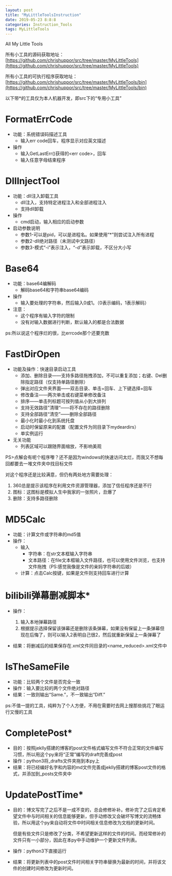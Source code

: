 ```yaml
---
layout: post
title: "MyLittleToolsInstruction"
date: 2019-05-23 8:8:8
categories: Instruction_Tools
tags: MyLittleTools
---
```

All My Little Tools

所有小工具的源码获取地址： [https://github.com/chrishuppor/src/tree/master/MyLittleTools](https://github.com/chrishuppor/src/tree/master/MyLittleTools)

所有小工具的可执行程序获取地址：[https://github.com/chrishuppor/src/tree/master/MyLittleTools/bin](https://github.com/chrishuppor/src/tree/master/MyLittleTools/bin)

以下带*的工具仅为本人机器开发，即src下的“专用小工具”

# FormatErrCode

* 功能：系统错误码描述工具
  * 输入err code回车，程序显示对应英文描述
* 操作
  * 输入GetLastErr()获得的&lt;err code>，回车
  * 输入任意字母结束程序


# DllInjectTool

* 功能：dll注入卸载工具
  * dll注入，支持特定进程注入和全部进程注入
  * 支持dll卸载
* 操作
  * cmd启动，输入相应的启动参数
* 启动参数说明
  * 参数1-可以是pid，可以是进程名。如果使用“*”则尝试注入所有进程
  * 参数2-dll绝对路径（未测试中文路径）
  * 参数3-模式“-i”表示注入，“-d”表示卸载，不区分大小写

# Base64

* 功能：base64编解码
  * 解码base64和字符串base64编码
* 操作
  * 输入要处理的字符串，然后输入0或1。（0表示编码，1表示解码）
* 注意：
  * 这个程序有输入字符的限制
  * 没有对输入数据进行判断，默认输入的都是合法数据

ps:所以说这个程序烂的很，比errcode那个还要充数

# FastDirOpen

* 功能及操作：快速目录启动工具
  * 添加、删除目录——支持多路径拖拽添加，不可以重复添加；右键、Del删除指定路径（仅支持单路径删除）
  * 弹出对应文件夹界面——双击目录、单击+回车、上下键选择+回车
  * 修改备注——两次单击或右键菜单修改备注
  * 排序——单击列标题可按列值从小到大排列
  * 支持无效路径”清理“——将不存在的路径删除
  * 支持全部路径“清空”——删除全部路径
  * 最小化时最小化到系统托盘
  * 启动时保留原来的配置（配置文件为同目录下mydeardirs）
  * 单实例运行
* 无关功能
  * 列表区域可以跟随界面缩放，不影响美观

PS>点解会有呢个程序嚟？还不是因为windows的快速访问太烂，而我又不想每回都要去一堆文件夹中找目标文件

对这个程序还是比较满意，但仍有两处地方需要处理：

1. 360总是提示该程序在利用文件资源管理器，添加了信任程序还是不行
2. 图标：这图标是模拟人生中我家的一张照片，丑爆了
3. 删除：支持多路径删除

# MD5Calc

* 功能：计算文件或字符串的md5值
* 操作：
  * 输入
    * 字符串：在str文本框输入字符串
    * 文本路径：在file文本框输入文件路径，也可以使用文件浏览，也支持文件拖拽（PS:感觉我像是文件的亲妈字符串的后娘）
  * 计算：点击Calc按键，如果是文件则支持回车进行计算

# bilibili弹幕删减脚本*

* 操作：
  1. 输入本地弹幕路径
  2. 根据提示选择保留该弹幕还是删除该条弹幕，如果没有保留上一条弹幕但现在后悔了，则可以输入2表明自己很2，然后就重新保留上一条弹幕了

* 结果：将删减后的结果保存在<name>.xml文件同目录的<name_reduced>.xml文件中

# IsTheSameFile

* 功能：比较两个文件是否完全一致
* 操作：输入要比较的两个文件绝对路径
* 结果：一致则输出“Same.”，不一致输出“Diff.”

ps:不值一提的工具，纯粹为了个人方便，不用在需要时去网上搜那些挑花了眼运行又慢的工具

# CompletePost*

* 目的：按照jeklly搭建的博客的post文件格式编写文件不符合正常的文件编写习惯，所以用这个py来将“正常”编写的draft完善成post
* 操作：python3将_drafts文件夹拖到本py上
* 结果：将已经编好名字和内容的md文件完善成jeklly搭建的博客post文件的格式，并添加到_posts文件夹中

# UpdatePostTime*

- 目的：博文写完了之后不是一成不变的，总会修修补补。修补完了之后肯定希望文件中与时间相关的信息能够更新，但手动修改又会破坏写博文的流畅体验，所以用这个py来自动将文件中时间相关信息修改为文档的更新时间。

  但是有些文件只是修改了分类，不希望更新这样的文件的时间。而经常修补的文件只有一小部分，因此在本py中手动维护一个更新文件列表。

- 操作：python3下直接运行

- 结果：将更新列表中的post文件时间相关字符串替换为最新的时间，并将该文件的创建时间修改为更新时间。

